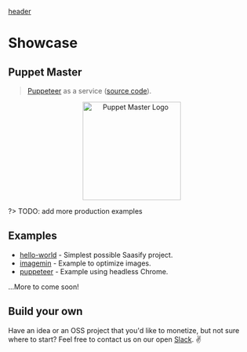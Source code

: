 [header](_header.md ':include')

# Showcase

## Puppet Master

> [Puppeteer](https://pptr.dev) as a service ([source code](https://github.com/saasify-sh/puppet-master)).

<p align="center">
  <a href="https://puppet-master.sh" title="Puppet Master">
    <img src="https://storage.googleapis.com/saasify-uploads-prod/transitive-bullshit/puppet-master/b0c5c30c/saas-logo.svg" alt="Puppet Master Logo" width="200" />
  </a>
</p>

?> TODO: add more production examples

## Examples

- [hello-world](https://github.com/saasify-sh/saasify/tree/master/examples/hello-world) - Simplest possible Saasify project.
- [imagemin](https://github.com/saasify-sh/saasify/tree/master/examples/imagemin) - Example to optimize images.
- [puppeteer](https://github.com/saasify-sh/saasify/tree/master/examples/puppeteer) - Example using headless Chrome.

...More to come soon!

## Build your own

Have an idea or an OSS project that you'd like to monetize, but not sure where to start? Feel free to contact us on our open [Slack](https://join.slack.com/t/saasify/shared_invite/enQtNzY3NjgyODY5OTU2LTBlNTkwYjI3ODlkOTYxOTY5MzQ3OWM0NTFmOTc5OTdjZWYwMWU2YmIyMzdkZDk0NWRlOTJiN2JmZDYzOWM1MzI). ✌️
